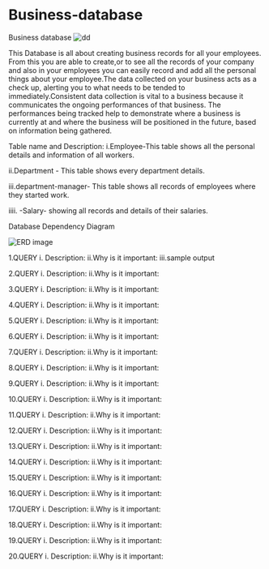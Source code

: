 # Business-database
Business database
![dd](https://user-images.githubusercontent.com/72918495/103275341-f07a4d80-49fe-11eb-8a83-46f0d19edf5e.png)

This Database is all about creating business records for all your employees. From this you are able to create,or to see all the records of your company and also in your employees you can easily record and add all the personal things about your employee.The data collected on your business acts as a check up, alerting you to what needs to be tended to immediately.Consistent data collection is vital to a business because it communicates the ongoing performances of that business. The performances being tracked help to demonstrate where a business is currently at and where the business will be positioned in the future, based on information being gathered. 


Table name and Description:
   i.Employee-This table shows all the personal details and information  of all workers.

   ii.Department - This table shows every department details.

  iii.department-manager- This table shows all records of employees where they started work.

 iiii. -Salary- showing all records and details of their salaries.

Database Dependency Diagram

![ERD image](https://user-images.githubusercontent.com/72918495/103279845-c67a5880-4a09-11eb-8baa-ea8bce14cfb7.png)

1.QUERY 
       i. Description:
      ii.Why is it important:
      iii.sample output
      

2.QUERY 
       i. Description:
      ii.Why is it important:

3.QUERY 
       i. Description:
      ii.Why is it important:

4.QUERY 
       i. Description:
      ii.Why is it important:

5.QUERY 
       i. Description:
      ii.Why is it important:

6.QUERY 
       i. Description:
      ii.Why is it important:

7.QUERY 
       i. Description:
      ii.Why is it important:

8.QUERY 
       i. Description:
      ii.Why is it important:

9.QUERY 
       i. Description:
      ii.Why is it important:

10.QUERY 
       i. Description:
      ii.Why is it important:

11.QUERY 
       i. Description:
      ii.Why is it important:

12.QUERY 
       i. Description:
      ii.Why is it important:

13.QUERY 
       i. Description:
      ii.Why is it important:

14.QUERY 
       i. Description:
      ii.Why is it important:

15.QUERY 
       i. Description:
      ii.Why is it important:

16.QUERY 
       i. Description:
      ii.Why is it important:

17.QUERY 
       i. Description:
      ii.Why is it important:

18.QUERY 
       i. Description:
      ii.Why is it important:

19.QUERY 
       i. Description:
      ii.Why is it important:

20.QUERY 
       i. Description:
      ii.Why is it important:


